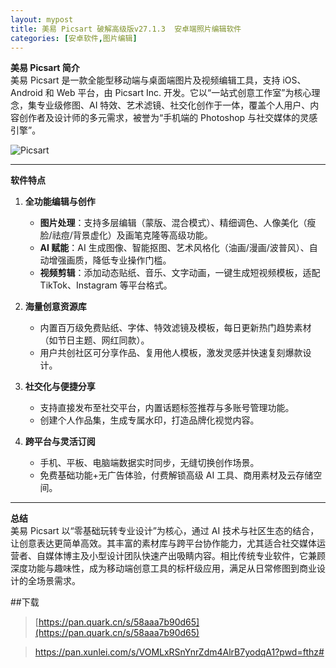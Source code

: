 ```yaml
---
layout: mypost
title: 美易 Picsart 破解高级版v27.1.3  安卓端照片编辑软件
categories: [安卓软件,图片编辑]
---
```


**美易 Picsart 简介**  
美易 Picsart 是一款全能型移动端与桌面端图片及视频编辑工具，支持 iOS、Android 和 Web 平台，由 Picsart Inc. 开发。它以“一站式创意工作室”为核心理念，集专业级修图、AI 特效、艺术滤镜、社交化创作于一体，覆盖个人用户、内容创作者及设计师的多元需求，被誉为“手机端的 Photoshop 与社交媒体的灵感引擎”。

![Picsart](https://gcore.jsdelivr.net/gh/jikcc/jikcc.github.io/IMG/Picsart.webp)

---

**软件特点**  
1. **全功能编辑与创作**  
   - **图片处理**：支持多层编辑（蒙版、混合模式）、精细调色、人像美化（瘦脸/祛痘/背景虚化）及画笔克隆等高级功能。  
   - **AI 赋能**：AI 生成图像、智能抠图、艺术风格化（油画/漫画/波普风）、自动增强画质，降低专业操作门槛。  
   - **视频剪辑**：添加动态贴纸、音乐、文字动画，一键生成短视频模板，适配 TikTok、Instagram 等平台格式。  

2. **海量创意资源库**  
   - 内置百万级免费贴纸、字体、特效滤镜及模板，每日更新热门趋势素材（如节日主题、网红同款）。  
   - 用户共创社区可分享作品、复用他人模板，激发灵感并快速复刻爆款设计。  

3. **社交化与便捷分享**  
   - 支持直接发布至社交平台，内置话题标签推荐与多账号管理功能。  
   - 创建个人作品集，生成专属水印，打造品牌化视觉内容。  

4. **跨平台与灵活订阅**  
   - 手机、平板、电脑端数据实时同步，无缝切换创作场景。  
   - 免费基础功能+无广告体验，付费解锁高级 AI 工具、商用素材及云存储空间。  

---  

**总结**  
美易 Picsart 以“零基础玩转专业设计”为核心，通过 AI 技术与社区生态的结合，让创意表达更简单高效。其丰富的素材库与跨平台协作能力，尤其适合社交媒体运营者、自媒体博主及小型设计团队快速产出吸睛内容。相比传统专业软件，它兼顾深度功能与趣味性，成为移动端创意工具的标杆级应用，满足从日常修图到商业设计的全场景需求。

##下载

> [https://pan.quark.cn/s/58aaa7b90d65](https://pan.quark.cn/s/58aaa7b90d65)

> [https://pan.xunlei.com/s/VOMLxRSnYnrZdm4AlrB7yodqA1?pwd=fthz# ](https://pan.xunlei.com/s/VOMLxRSnYnrZdm4AlrB7yodqA1?pwd=fthz#) 



